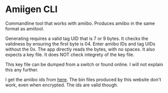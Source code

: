 # Amiigen CLI

Commandline tool that works with amiibo. Produces amiibo in the same format as amiitool. 

Generating requires a valid tag UID that is 7 or 9 bytes. It checks the validness by ensuring the first byte is 04. 
Enter amiibo IDs and tag UIDs without the 0x. The app directly reads the bytes, with no spaces. It also expects a key file.
It does NOT check integrety of the key file. 

This key file can be dumped from a switch or found online. I will not explain this any further. 

I get the amiibo ids from [here](https://hax0kartik.github.io/amiibo-generator/). The bin files produced by 
this website don't work, even when encrypted. The ids are valid though.
